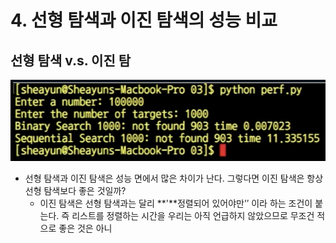 # 4. 선형 탐색과 이진 탐색의 성능 비교

## 선형 탐색 v.s. 이진 탐

![](.gitbook/assets/2019-12-29-6.19.13.png)

* 선형 탐색과 이진 탐색은 성능 면에서 많은 차이가 난다. 그렇다면 이진 탐색은 항상 선형 탐색보다 좋은 것일까?
  * 이진 탐색은 선형 탐색과는 달리 **'**정렬되어 있어야만'′ 이라 하는 조건이 붙는다. 즉 리스트를 정렬하는 시간을 우리는 아직 언급하지 않았으므로 무조건 적으로 좋은 것은 아니



